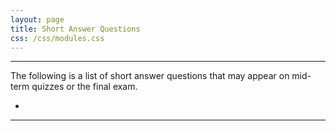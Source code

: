```yaml
---
layout: page
title: Short Answer Questions
css: /css/modules.css
---
```


----

<div class="alert alert-success">
The following is a list of short answer questions that may appear on mid-term quizzes or the final exam.
</div>

* 

----
